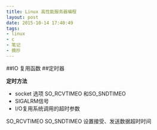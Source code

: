 ```yaml
---
title: Linux 高性能服务器编程 
layout: post
date: 2015-10-14 17:40:49
tags:
- linux
- c
- 笔记
- 摘抄
---
```

##IO 复用函数
##定时器

**定时方法**
 * socket 选项 SO_RCVTIMEO 和SO_SNDTIMEO
 *  SIGALRM信号
 *  I/O复用系统调用的超时参数


SO_RCVTIMEO  SO_SNDTIMEO 设置接受、发送数据超时时间
